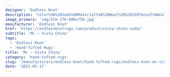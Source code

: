 ```yaml
---
designer: 'Endless Knot'
description: 'Color%3A%20Soda%0AMaterial%3A%20Wool%20%26%20Tencel%0ACollection%3A%20Hand-Tufted%20Collection'
image_primary: 'img/VCH-276-600x750.jpg'
manufacturer: 'Endless Knot'
href: 'https://endlessknotrugs.com/product/vista-chino-soda/'
subtitle: 'MC – Vista Chino'
tags:
  - 'Endless Knot'
  - 'Hand-Tufted Rugs'
title: 'Mc – Vista Chino'
category: 'hand-tufted-rugs'
slug: '/manufacturers/endless-knot/hand-tufted-rugs/endless-knot-mc-vista-chino'
date: '2021-02-17'
---
```

